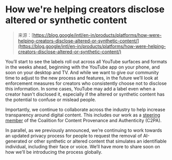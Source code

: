 <!--yml
category: 未分类
date: 2024-05-27 15:04:49
-->

# How we're helping creators disclose altered or synthetic content

> 来源：[https://blog.google/intl/en-in/products/platforms/how-were-helping-creators-disclose-altered-or-synthetic-content/](https://blog.google/intl/en-in/products/platforms/how-were-helping-creators-disclose-altered-or-synthetic-content/)

You’ll start to see the labels roll out across all YouTube surfaces and formats in the weeks ahead, beginning with the YouTube app on your phone, and soon on your desktop and TV. And while we want to give our community time to adjust to the new process and features, in the future we’ll look at enforcement measures for creators who consistently choose not to disclose this information. In some cases, YouTube may add a label even when a creator hasn't disclosed it, especially if the altered or synthetic content has the potential to confuse or mislead people.

Importantly, we continue to collaborate across the industry to help increase transparency around digital content. This includes our work as a [steering member](https://c2pa.org/post/google_pr/) of the Coalition for Content Provenance and Authenticity (C2PA).

In parallel, as we previously announced, we’re continuing to work towards an updated privacy process for people to request the removal of AI-generated or other synthetic or altered content that simulates an identifiable individual, including their face or voice. We’ll have more to share soon on how we’ll be introducing the process globally.